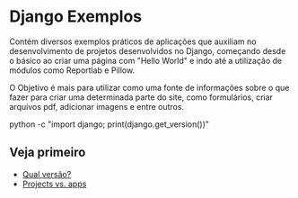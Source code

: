 Django Exemplos
===

Contém diversos exemplos práticos de aplicações que auxiliam no desenvolvimento de projetos desenvolvidos no Django, 
começando desde o básico ao criar uma página com "Hello World" e indo até a utilização de módulos como Reportlab e Pillow.

O Objetivo é mais para utilizar como uma fonte de informações sobre o que fazer para criar uma determinada parte do site,
como formulários, criar arquivos pdf, adicionar imagens e entre outros.



python -c "import django; print(django.get_version())"


Veja primeiro
---

- [Qual versão?](qual-versao.md)
- [Projects vs. apps](projects-vs-apps.md)
